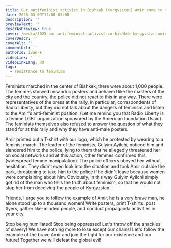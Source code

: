 ```yaml
---
title: Our antifeminist activist in Bishkek (Kyrgyzstan) Amir came to the feminist rally on March 8, 2025, and they set the police on him.
date: 2025-03-09T12:00-03:00
description: ''
previewText: ''
descrAsPreview: true
cover: /media/2025-our-antifeminist-activist-in-bishkek-kyrgyzstan-amir-came-to-the-feminist-rally-on-march-8-2025-and-they-set-the-police-on-him.jpg
coverDescr: ''
coverAlt: ''
commentUrl: ''
authorId: ivan-k
videoLink: ''
videoLinkLang: RU
tags:
  - resistance to feminism
---
```

Feminists marched in the center of Bishkek, there were about 1,000 people. The femmes showed misandric posters and behaved like the masters of the city and the country, the police did not react to this in any way. There were representatives of the press at the rally, in particular, correspondents of Radio Liberty, but they did not talk about the dangers of feminism and listen to the Amir's anti-feminist position. (Let me remind you that Radio Liberty is a femme LGBT organization sponsored by the American foundation Usaid). The feminists themselves also refused to answer the question of what they stand for at this rally and why they have anti-male posters.

Amir printed out a T-shirt with our logo, which he protested by wearing to a feminist march. The leader of the feminists, Gulyim Ayilchi, noticed him and slandered him to the police, lying to them that he allegedly threatened her on social networks and at this action, other femmes confirmed this (widespread femme manipulation). The police officers obeyed her without hesitation. They didn't even look into the situation and took Amir outside the park, threatening to take him to the police if he didn't leave because women were complaining about him. Obviously, in this way Gulyim Ayilchi simply got rid of the man who tells the truth about feminism, so that he would not stop her from deceiving the people of Kyrgyzstan.

Friends, I urge you to follow the example of Amir, he is a very brave man, he alone stood up to a thousand women! Write posters, print T-shirts, post flyers, gather like-minded people, and conduct propaganda activities in your city.

Stop being humiliated! Stop being oppressed! Let's throw off the shackles of slavery! We have nothing more to lose except our chains! Let's follow the example of the brave Amir and join the fight for our existence and our future! Together we will defeat the global evil!
